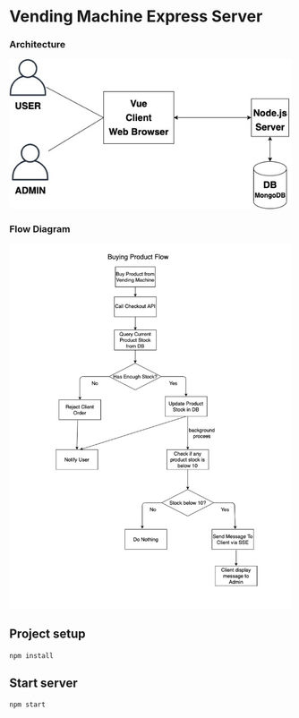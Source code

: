 # Vending Machine Express Server

### Architecture
![architecture](architecture.jpg)

### Flow Diagram
![flow-diagram](flow-diagram.jpg)

## Project setup
```
npm install
```

## Start server
```
npm start
```
